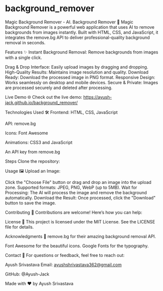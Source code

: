 # background_remover

Magic Background Remover - AI. Background Remover 🎨
Magic Background Remover is a powerful web application that uses AI to remove backgrounds from images instantly. Built with HTML, CSS, and JavaScript, it integrates the remove.bg API to deliver professional-quality background removal in seconds.


Features ✨
Instant Background Removal: Remove backgrounds from images with a single click.

Drag & Drop Interface: Easily upload images by dragging and dropping.
High-Quality Results: Maintains image resolution and quality.
Download Ready: Download the processed image in PNG format.
Responsive Design: Works seamlessly on desktop and mobile devices.
Secure & Private: Images are processed securely and deleted after processing.

Live Demo 🌐
Check out the live demo: https://ayush-jack.github.io/background_remover/

Technologies Used 🛠️
Frontend: HTML, CSS, JavaScript

API: remove.bg

Icons: Font Awesome

Animations: CSS3 and JavaScript

An API key from remove.bg

Steps
Clone the repository:

Usage 🖼️
Upload an Image:

Click the "Choose File" button or drag and drop an image into the upload zone.
Supported formats: JPEG, PNG, WebP (up to 5MB).
Wait for Processing:
The AI will process the image and remove the background automatically.
Download the Result:
Once processed, click the "Download" button to save the image.


Contributing 🤝
Contributions are welcome! Here’s how you can help:

License 📜
This project is licensed under the MIT License. See the LICENSE file for details.

Acknowledgments 🙏
remove.bg for their amazing background removal API.

Font Awesome for the beautiful icons.
Google Fonts for the typography.

Contact 📧
For questions or feedback, feel free to reach out:

Ayush Srivastava
Email: ayushshrivastava362@gmail.com

GitHub: @Ayush-Jack

Made with ❤️ by Ayush Srivastava
